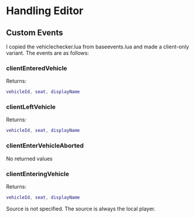 # Handling Editor

## Custom Events

I copied the vehiclechecker.lua from baseevents.lua and made a client-only variant. The events are as follows:

### clientEnteredVehicle

Returns:
```lua
vehicleId, seat, displayName
```

### clientLeftVehicle

Returns:
```lua
vehicleId, seat, displayName
```

### clientEnterVehicleAborted

No returned values

### clientEnteringVehicle

Returns:
```lua
vehicleId, seat, displayName
```

Source is not specified. The source is always the local player.
